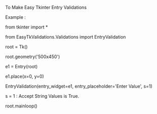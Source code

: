 To Make Easy Tkinter Entry Validations

Example :

from tkinter import *

from EasyTkValidations.Validations import EntryValidation

root = Tk()

root.geometry('500x450')

e1 = Entry(root)

e1.place(x=0, y=0)

EntryValidation(entry_widget=e1, entry_placeholder='Enter Value', s=1)

s = 1 : Accept String Values is True.

root.mainloop()